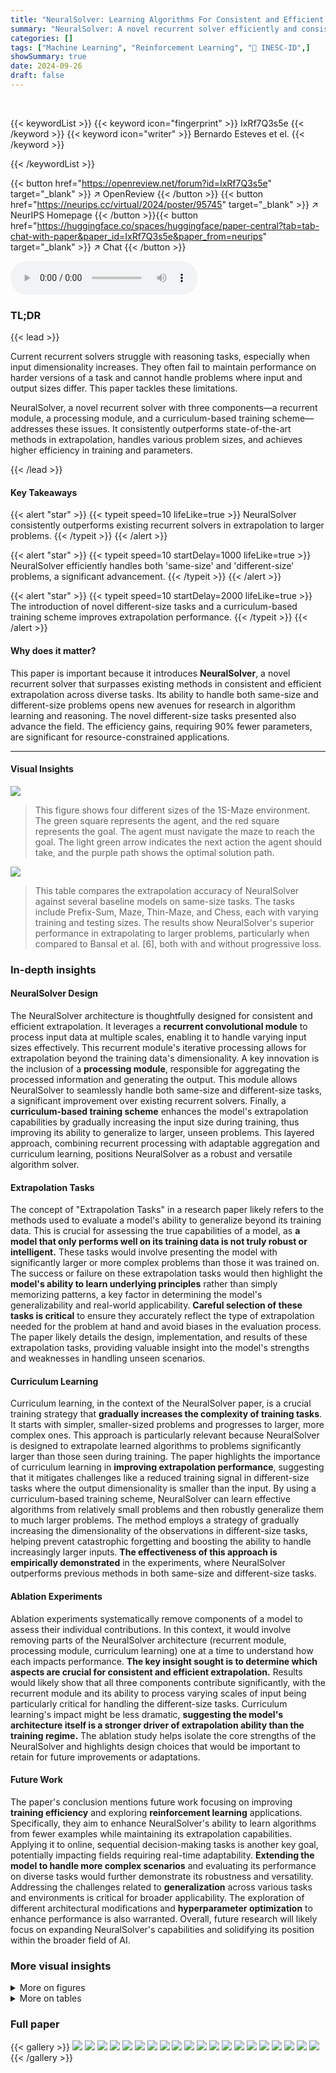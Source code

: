 ```yaml
---
title: "NeuralSolver: Learning Algorithms For Consistent and Efficient Extrapolation Across General Tasks"
summary: "NeuralSolver: A novel recurrent solver efficiently and consistently extrapolates algorithms from smaller problems to larger ones, handling various problem sizes."
categories: []
tags: ["Machine Learning", "Reinforcement Learning", "🏢 INESC-ID",]
showSummary: true
date: 2024-09-26
draft: false
---
```


<br>

{{< keywordList >}}
{{< keyword icon="fingerprint" >}} IxRf7Q3s5e {{< /keyword >}}
{{< keyword icon="writer" >}} Bernardo Esteves et el. {{< /keyword >}}
 
{{< /keywordList >}}

{{< button href="https://openreview.net/forum?id=IxRf7Q3s5e" target="_blank" >}}
↗ OpenReview
{{< /button >}}
{{< button href="https://neurips.cc/virtual/2024/poster/95745" target="_blank" >}}
↗ NeurIPS Homepage
{{< /button >}}{{< button href="https://huggingface.co/spaces/huggingface/paper-central?tab=tab-chat-with-paper&paper_id=IxRf7Q3s5e&paper_from=neurips" target="_blank" >}}
↗ Chat
{{< /button >}}



<audio controls>
    <source src="https://ai-paper-reviewer.com/IxRf7Q3s5e/podcast.wav" type="audio/wav">
    Your browser does not support the audio element.
</audio>


### TL;DR


{{< lead >}}

Current recurrent solvers struggle with reasoning tasks, especially when input dimensionality increases. They often fail to maintain performance on harder versions of a task and cannot handle problems where input and output sizes differ.  This paper tackles these limitations.

NeuralSolver, a novel recurrent solver with three components—a recurrent module, a processing module, and a curriculum-based training scheme—addresses these issues. It consistently outperforms state-of-the-art methods in extrapolation, handles various problem sizes, and achieves higher efficiency in training and parameters.

{{< /lead >}}


#### Key Takeaways

{{< alert "star" >}}
{{< typeit speed=10 lifeLike=true >}} NeuralSolver consistently outperforms existing recurrent solvers in extrapolation to larger problems. {{< /typeit >}}
{{< /alert >}}

{{< alert "star" >}}
{{< typeit speed=10 startDelay=1000 lifeLike=true >}} NeuralSolver efficiently handles both 'same-size' and 'different-size' problems, a significant advancement. {{< /typeit >}}
{{< /alert >}}

{{< alert "star" >}}
{{< typeit speed=10 startDelay=2000 lifeLike=true >}} The introduction of novel different-size tasks and a curriculum-based training scheme improves extrapolation performance. {{< /typeit >}}
{{< /alert >}}

#### Why does it matter?
This paper is important because it introduces **NeuralSolver**, a novel recurrent solver that surpasses existing methods in consistent and efficient extrapolation across diverse tasks.  Its ability to handle both same-size and different-size problems opens new avenues for research in algorithm learning and reasoning. The novel different-size tasks presented also advance the field.  The efficiency gains, requiring 90% fewer parameters, are significant for resource-constrained applications.

------
#### Visual Insights



![](https://ai-paper-reviewer.com/IxRf7Q3s5e/figures_1_1.jpg)

> This figure shows four different sizes of the 1S-Maze environment.  The green square represents the agent, and the red square represents the goal. The agent must navigate the maze to reach the goal. The light green arrow indicates the next action the agent should take, and the purple path shows the optimal solution path.





![](https://ai-paper-reviewer.com/IxRf7Q3s5e/tables_5_1.jpg)

> This table compares the extrapolation accuracy of NeuralSolver against several baseline models on same-size tasks.  The tasks include Prefix-Sum, Maze, Thin-Maze, and Chess, each with varying training and testing sizes.  The results show NeuralSolver's superior performance in extrapolating to larger problems, particularly when compared to Bansal et al. [6], both with and without progressive loss.





### In-depth insights


#### NeuralSolver Design
The NeuralSolver architecture is thoughtfully designed for consistent and efficient extrapolation.  It leverages a **recurrent convolutional module** to process input data at multiple scales, enabling it to handle varying input sizes effectively. This recurrent module's iterative processing allows for extrapolation beyond the training data's dimensionality.  A key innovation is the inclusion of a **processing module**, responsible for aggregating the processed information and generating the output. This module allows NeuralSolver to seamlessly handle both same-size and different-size tasks, a significant improvement over existing recurrent solvers.  Finally, a **curriculum-based training scheme** enhances the model's extrapolation capabilities by gradually increasing the input size during training, thus improving its ability to generalize to larger, unseen problems. This layered approach, combining recurrent processing with adaptable aggregation and curriculum learning, positions NeuralSolver as a robust and versatile algorithm solver.

#### Extrapolation Tasks
The concept of "Extrapolation Tasks" in a research paper likely refers to the methods used to evaluate a model's ability to generalize beyond its training data.  This is crucial for assessing the true capabilities of a model, as **a model that only performs well on its training data is not truly robust or intelligent.** These tasks would involve presenting the model with significantly larger or more complex problems than those it was trained on.  The success or failure on these extrapolation tasks would then highlight the **model's ability to learn underlying principles** rather than simply memorizing patterns, a key factor in determining the model's generalizability and real-world applicability.  **Careful selection of these tasks is critical** to ensure they accurately reflect the type of extrapolation needed for the problem at hand and avoid biases in the evaluation process.  The paper likely details the design, implementation, and results of these extrapolation tasks, providing valuable insight into the model's strengths and weaknesses in handling unseen scenarios.

#### Curriculum Learning
Curriculum learning, in the context of the NeuralSolver paper, is a crucial training strategy that **gradually increases the complexity of training tasks**.  It starts with simpler, smaller-sized problems and progresses to larger, more complex ones. This approach is particularly relevant because NeuralSolver is designed to extrapolate learned algorithms to problems significantly larger than those seen during training.  The paper highlights the importance of curriculum learning in **improving extrapolation performance**, suggesting that it mitigates challenges like a reduced training signal in different-size tasks where the output dimensionality is smaller than the input. By using a curriculum-based training scheme, NeuralSolver can learn effective algorithms from relatively small problems and then robustly generalize them to much larger problems. The method employs a strategy of gradually increasing the dimensionality of the observations in different-size tasks, helping prevent catastrophic forgetting and boosting the ability to handle increasingly larger inputs.  **The effectiveness of this approach is empirically demonstrated** in the experiments, where NeuralSolver outperforms previous methods in both same-size and different-size tasks.

#### Ablation Experiments
Ablation experiments systematically remove components of a model to assess their individual contributions.  In this context, it would involve removing parts of the NeuralSolver architecture (recurrent module, processing module, curriculum learning) one at a time to understand how each impacts performance.  **The key insight sought is to determine which aspects are crucial for consistent and efficient extrapolation.** Results would likely show that all three components contribute significantly, with the recurrent module and its ability to process varying scales of input being particularly critical for handling the different-size tasks. Curriculum learning's impact might be less dramatic, **suggesting the model's architecture itself is a stronger driver of extrapolation ability than the training regime.**  The ablation study helps isolate the core strengths of the NeuralSolver and highlights design choices that would be important to retain for future improvements or adaptations.

#### Future Work
The paper's conclusion mentions future work focusing on improving **training efficiency** and exploring **reinforcement learning** applications.  Specifically, they aim to enhance NeuralSolver's ability to learn algorithms from fewer examples while maintaining its extrapolation capabilities. Applying it to online, sequential decision-making tasks is another key goal, potentially impacting fields requiring real-time adaptability.  **Extending the model to handle more complex scenarios** and evaluating its performance on diverse tasks would further demonstrate its robustness and versatility.  Addressing the challenges related to **generalization** across various tasks and environments is critical for broader applicability. The exploration of different architectural modifications and **hyperparameter optimization** to enhance performance is also warranted. Overall, future research will likely focus on expanding NeuralSolver's capabilities and solidifying its position within the broader field of AI.


### More visual insights

<details>
<summary>More on figures
</summary>


![](https://ai-paper-reviewer.com/IxRf7Q3s5e/figures_2_1.jpg)

> This figure illustrates the architecture of NeuralSolver, highlighting its two main components: a recurrent module for iterative data processing and a processing module for output generation.  The recurrent module handles inputs of varying sizes, while the processing module (with optional aggregation) allows for both same-size and different-size tasks.  A curriculum-based training scheme enhances extrapolation.


![](https://ai-paper-reviewer.com/IxRf7Q3s5e/figures_3_1.jpg)

> The figure visualizes how information propagates through NeuralSolver's recurrent module during maze solving. The top row shows the difference between the internal state at each iteration and the final state, indicating convergence. The bottom row displays the action probabilities at each iteration, illustrating how the model's certainty about the next action increases as the internal state converges.


![](https://ai-paper-reviewer.com/IxRf7Q3s5e/figures_4_1.jpg)

> This figure shows four different classification tasks used to evaluate the NeuralSolver model.  Each task involves an image input of arbitrary size, representing different game-like scenarios (GoTo, 1S-Maze, Pong, DoorKey).  The model must predict a one-hot encoded vector indicating the appropriate action.  The number of possible actions varies across the tasks (4, 4, 3, and 4 respectively). These tasks test the NeuralSolver's ability to extrapolate to different sizes.


![](https://ai-paper-reviewer.com/IxRf7Q3s5e/figures_7_1.jpg)

> This figure compares the training efficiency of NeuralSolver and Bansal et al.'s model on same-size tasks.  It shows the accuracy of learned algorithms when extrapolating to problems of varying sizes, with different training sizes represented by different colors.  The dashed line indicates the upper bound on performance.


![](https://ai-paper-reviewer.com/IxRf7Q3s5e/figures_8_1.jpg)

> The figure shows the performance of NeuralSolver and Bansal et al. [6] on same-size tasks, demonstrating training efficiency.  It displays the accuracy of learned algorithms when extrapolating to problems of varying dimensionality (different problem sizes).  Each color represents a different training size for each task, with details in Appendix A.3.  A dashed line indicates the upper performance bound.


![](https://ai-paper-reviewer.com/IxRf7Q3s5e/figures_12_1.jpg)

> This figure compares the extrapolation accuracy of four different models (NeuralSolver, Bansal et al., FeedForward, and Random) across four different same-size tasks (Prefix-Sum, Maze, Thin-Maze, and Chess).  The x-axis represents the number of iterations performed, and the y-axis represents the accuracy achieved.  The shaded regions represent the standard deviations across 10 different runs.  This figure demonstrates the extrapolation capabilities of each model by showing how accuracy increases (or decreases) with more iterations, showcasing the performance gains of NeuralSolver over the other models.


![](https://ai-paper-reviewer.com/IxRf7Q3s5e/figures_13_1.jpg)

> This figure compares the training efficiency of NeuralSolver and Bansal et al.'s model on same-size tasks.  It shows how well each model extrapolates to problems of different sizes after being trained on smaller datasets.  Each color represents a different training set size for each task.  The dashed line indicates the upper-bound performance, showcasing the optimal performance possible.


![](https://ai-paper-reviewer.com/IxRf7Q3s5e/figures_15_1.jpg)

> The figure shows a simplified comparison of the architectures of NeuralSolver and the Bansal et al. recurrent solver.  NeuralSolver removes the projection layer present in Bansal et al. and replaces the ResNet recurrent block with a convolutional LSTM.  A key difference is the addition of an aggregation layer in NeuralSolver's processing module, enabling it to handle both same-size and different-size tasks.


![](https://ai-paper-reviewer.com/IxRf7Q3s5e/figures_16_1.jpg)

> This figure shows the architecture of the layernorm convolutional LSTM used in the NeuralSolver model.  The diagram details the flow of information through the LSTM cell, including the input (x), hidden state (ht), cell state (ct), convolutional and layernorm layers, and dropout layer. The pre-computed convolutional and layernorm layers are highlighted to show computational efficiency. The output (ht+1) of the recurrent module is then passed to the processing block for final output generation.


![](https://ai-paper-reviewer.com/IxRf7Q3s5e/figures_16_2.jpg)

> This figure compares the training efficiency of NeuralSolver and Bansal et al.'s model on same-size tasks. It shows how the accuracy of learned algorithms changes when extrapolating to problems of different dimensionalities, using different training sizes for each task. The dashed line represents the upper bound of performance.


![](https://ai-paper-reviewer.com/IxRf7Q3s5e/figures_19_1.jpg)

> The figure shows the accuracy of NeuralSolver and Bansal et al. [6] on same-size tasks when trained with different training sizes.  The x-axis represents the size of the problem being tested, and the y-axis represents the accuracy achieved.  Different colors correspond to models trained on problems of different sizes. The dashed line indicates the upper bound of performance achievable on each task.  This illustrates the training efficiency of each model; NeuralSolver is more efficient in training and extrapolating to larger problems than Bansal et al. [6].


![](https://ai-paper-reviewer.com/IxRf7Q3s5e/figures_20_1.jpg)

> This figure shows the results of a hyperparameter search for the NeuralSolver model on the GoTo task.  Each subplot shows the effect of varying a single hyperparameter (optimizer, learning rate, warm-up, epochs, clip value, curriculum learning epochs, weight decay, standard PyTorch dropout, and Gal dropout) while holding others constant at the values specified in Table 9 of the paper.  The mean performance is shown with error bars representing 95% confidence intervals.  The green and red arrows indicate the maximum and minimum values observed during bootstrapping, providing insight into the range of performance.


![](https://ai-paper-reviewer.com/IxRf7Q3s5e/figures_21_1.jpg)

> This figure shows the results of the Almost Stochastic Order (ASO) test comparing different recurrent solvers on same-size tasks.  The ASO test determines statistical significance by measuring the stochastic dominance of one model over another.  The color intensity represents the  emin value, indicating how much one model outperforms another.  Darker colors mean more significant dominance.  For instance, NeuralSolver is shown to significantly outperform Bansal et al. in most cases.


![](https://ai-paper-reviewer.com/IxRf7Q3s5e/figures_22_1.jpg)

> This figure shows the results of the Almost Stochastic Order (ASO) test comparing the performance of NeuralSolver against the baselines on the different-size tasks. The ASO test determines the statistical significance of the performance difference between two models.  A lower  min score indicates that the model in the row is stochastically dominant over the model in the column. The results demonstrate NeuralSolver's significant performance improvement compared to the baselines across all tasks.


![](https://ai-paper-reviewer.com/IxRf7Q3s5e/figures_23_1.jpg)

> This figure shows the results of an ablation study on different components of the NeuralSolver model for different-size tasks.  The Almost Stochastic Order (ASO) test is used to compare the performance of different model variants.  The heatmap visually represents the statistical significance of performance differences. For example, NeuralSolver is significantly better than the model without LSTMs in the 1S-Maze task.


![](https://ai-paper-reviewer.com/IxRf7Q3s5e/figures_24_1.jpg)

> This figure shows examples of the 1S-Maze environment with different sizes (7x7, 11x11, 33x33, and 129x129). Each image shows the agent (green square), the goal (red square), the next action the agent should take (light green arrow), and the optimal path to the goal (purple line).  The figure illustrates the increasing complexity of the task with larger maze sizes.


![](https://ai-paper-reviewer.com/IxRf7Q3s5e/figures_24_2.jpg)

> This figure shows the results of the Almost Stochastic Order (ASO) test performed on the different-size tasks. The ASO test compares the performance of different algorithms by considering their scores across multiple runs. The results are presented as a heatmap, with each cell representing the minimum value (∈min) of the ASO test comparing two algorithms.  A value of ∈min < 0.5 indicates almost stochastic dominance, while ∈min = 0.0 indicates stochastic dominance.  The heatmap helps visualize which algorithm performs statistically significantly better than others for each task.


![](https://ai-paper-reviewer.com/IxRf7Q3s5e/figures_25_1.jpg)

> This figure visualizes how information propagates through NeuralSolver's recurrent module during maze solving. The top row shows the difference between the internal state at each iteration and the final state, highlighting convergence. Darker blue indicates larger differences. The bottom shows action probabilities at each iteration, demonstrating how the model's certainty increases as the recurrent module converges.


![](https://ai-paper-reviewer.com/IxRf7Q3s5e/figures_26_1.jpg)

> This figure visualizes how information propagates through the NeuralSolver's recurrent module when solving the 1S-Maze task. The top row shows the difference between the internal state at each iteration and the final state, highlighting areas that have converged. Darker blue indicates larger differences. The bottom row displays the model's predicted action probabilities (R, D, L, U) at each iteration.


![](https://ai-paper-reviewer.com/IxRf7Q3s5e/figures_26_2.jpg)

> This figure shows how information propagates through the NeuralSolver model during maze solving. The top row displays the differences between the internal state at each iteration and the final state, visualizing the convergence of the model's internal representation. Darker blue indicates larger differences, showing which parts of the maze are still being processed.  The bottom row presents the action probabilities predicted by the model at different iteration steps, illustrating how the model's understanding of the optimal path evolves over time. 


![](https://ai-paper-reviewer.com/IxRf7Q3s5e/figures_27_1.jpg)

> The figure shows how information propagates through the NeuralSolver model's recurrent module during the execution of a maze-solving task. The top row visualizes the differences between the internal state at each iteration and the final state, highlighting how the model focuses on certain areas as it progresses through the iterations. The bottom row shows the model's prediction of the agent's next action (R, D, L, or U) at each iteration, illustrating how the uncertainty of the prediction decreases as the recurrent module's state converges towards the final solution.


![](https://ai-paper-reviewer.com/IxRf7Q3s5e/figures_27_2.jpg)

> This figure visualizes how information propagates through the NeuralSolver model during the maze-solving process. The top row shows the difference in internal state values between each iteration and the final iteration; larger differences are depicted in darker blue, while smaller differences are in white. This illustrates how the model's internal representation of the maze evolves with each step.  The bottom row displays the action probabilities predicted by the model's processing module at different iterations. The arrows (R, D, L, U) represent the agent's possible actions: right, down, left, and up.


![](https://ai-paper-reviewer.com/IxRf7Q3s5e/figures_28_1.jpg)

> This figure visualizes how information propagates through the NeuralSolver model during the execution of a maze-solving task. The top row shows the difference between the internal state of the recurrent module at each iteration and its final state. Darker blue indicates larger differences, meaning that those parts of the maze are still being processed. The bottom row displays the action probabilities at each iteration. It shows how the model's certainty about the next action increases as the number of iterations increases and the internal state converges to the solution.


![](https://ai-paper-reviewer.com/IxRf7Q3s5e/figures_29_1.jpg)

> This figure visualizes how information propagates through the NeuralSolver model while solving a 1S-Maze task. The top row shows the differences between the internal state at each iteration and the final state, with white pixels indicating convergence. The bottom row displays the action probabilities predicted by the model at different iterations.


![](https://ai-paper-reviewer.com/IxRf7Q3s5e/figures_29_2.jpg)

> This figure visualizes how information propagates through the neural network's recurrent module during the DoorKey task.  The top row shows the difference in the internal state between consecutive iterations, with white representing convergence to a stable state and dark blue showing large differences. The bottom row shows the model's predicted probabilities for different actions (Forward, Rotate Right, Pickup, Toggle) at each iteration.  It illustrates the network's learning process by showing how its internal representation evolves and leads to the correct action prediction.


![](https://ai-paper-reviewer.com/IxRf7Q3s5e/figures_30_1.jpg)

> This figure shows how information propagates through the network when solving the Doorkey task. The top row shows the difference between the internal state at the current iteration and the last iteration. The bottom row shows the predicted action probabilities. The figure demonstrates how NeuralSolver solves the task by iteratively processing information and converging to a solution.


![](https://ai-paper-reviewer.com/IxRf7Q3s5e/figures_31_1.jpg)

> This figure visualizes the trajectories of four different models (Oracle, NeuralSolver, Bansal et al., and FeedForward) in a Minigrid Doorkey environment with varying sizes (32x32, 64x64, and 128x128). Each row shows a different task, illustrating how well each model performs compared to the optimal Oracle trajectory in navigating the environment.


![](https://ai-paper-reviewer.com/IxRf7Q3s5e/figures_32_1.jpg)

> This figure shows an example of a 1S-Maze task used in the paper's experiments.  The image is significantly larger than those used during training (512 x 512 pixels), demonstrating the model's ability to extrapolate to larger problem sizes.  The maze is complex and the path to the goal is not immediately obvious, highlighting the challenge addressed by the NeuralSolver model.


![](https://ai-paper-reviewer.com/IxRf7Q3s5e/figures_33_1.jpg)

> This figure shows how information propagates through the NeuralSolver model during maze solving. The top panel displays the difference between the internal state at each iteration and the final state, visualizing the convergence of the model.  Darker blue indicates larger differences. The bottom panel shows the action probabilities predicted at each step, demonstrating the decision-making process of the model.


</details>




<details>
<summary>More on tables
</summary>


![](https://ai-paper-reviewer.com/IxRf7Q3s5e/tables_6_1.jpg)
> This table presents the total number of parameters (in millions) for different models evaluated on same-size tasks (Prefix-Sum, Maze, Thin-Maze, Chess). It shows the parameter efficiency of NeuralSolver compared to the baselines (Bansal et al. [6] and FeedForward). NeuralSolver demonstrates significantly fewer parameters.

![](https://ai-paper-reviewer.com/IxRf7Q3s5e/tables_6_2.jpg)
> This table presents the extrapolation accuracy results for four different-size tasks (1S-Maze, GoTo, Pong, DoorKey).  The results compare the performance of NeuralSolver against three baseline methods: Bansal et al. [6], FeedForward, and Random.  Curriculum learning was used in training. The table highlights the best average results across ten random seeds and uses the † symbol to indicate when NeuralSolver shows stochastic dominance over the baselines.

![](https://ai-paper-reviewer.com/IxRf7Q3s5e/tables_7_1.jpg)
> This table presents the ablation study on the NeuralSolver model by removing different components of the model to demonstrate how each component contributes to the overall performance.  It shows the extrapolation accuracy on four different-size tasks (1S-Maze, GoTo, Pong, DoorKey) for the following variations:  - **NeuralSolver:** The complete model. - **Use AvgPool:** Replaced the global max-pooling layer with an average-pooling layer. - **Use 5L:** Used 5 convolutional layers in the recurrent module instead of 1. - **No CL:** Removed the curriculum-based training scheme. - **No LSTM:** Replaced the LSTM with a ResNet block.  The results demonstrate the impact of each component on the model's ability to extrapolate.

![](https://ai-paper-reviewer.com/IxRf7Q3s5e/tables_11_1.jpg)
> This table shows the training and test sizes for each task used in the paper's experiments.  It also details the number of training and test examples for each task. For the different-size tasks, which involve a curriculum-based training scheme, the table specifies the dimensions of training examples at different stages of the curriculum.

![](https://ai-paper-reviewer.com/IxRf7Q3s5e/tables_12_1.jpg)
> This table compares the extrapolation accuracy of NeuralSolver against baselines (Bansal et al. [6] with and without progressive loss, and a feedforward network) on same-size tasks.  It shows the accuracy achieved on four tasks (Prefix-Sum, Maze, Thin-Maze, and Chess) with different training and evaluation sizes.  The results highlight NeuralSolver's superior performance, particularly in extrapolating to larger problems.

![](https://ai-paper-reviewer.com/IxRf7Q3s5e/tables_14_1.jpg)
> This table shows the extrapolation accuracy of NeuralSolver and other baseline models on same-size tasks.  It compares the performance of NeuralSolver against Bansal et al. [6] with and without progressive loss, as well as a feedforward network.  The results are averaged over 10 random seeds, and statistical significance is indicated.  The table demonstrates NeuralSolver's superior extrapolation capabilities by highlighting the best average results and noting where it stochastically dominates the baselines.

![](https://ai-paper-reviewer.com/IxRf7Q3s5e/tables_14_2.jpg)
> This table presents the extrapolation accuracy results of NeuralSolver and three baseline models (Bansal et al. [6] with and without progressive loss, and a feedforward network) on four same-size tasks (Prefix-Sum, Maze, Thin-Maze, Chess).  It shows the accuracy achieved when the model is trained on smaller problem sizes and then tested on larger problem sizes (extrapolation).  The table highlights the superior performance of NeuralSolver in consistently achieving near-perfect accuracy even when extrapolating to significantly larger problem sizes than those seen during training.  Stochastic dominance is used to statistically compare NeuralSolver against the baselines, demonstrating its superiority.

![](https://ai-paper-reviewer.com/IxRf7Q3s5e/tables_15_1.jpg)
> This table presents the computational complexity, measured in Giga Millions of Multiply-Accumulate operations (GMACs), for different models across various tasks.  It compares NeuralSolver against the Bansal et al. [6] and FeedForward models. Lower GMACs indicate greater computational efficiency.

![](https://ai-paper-reviewer.com/IxRf7Q3s5e/tables_17_1.jpg)
> This table shows the extrapolation accuracy of NeuralSolver and baseline models on four different-size tasks.  It highlights the best performance for each task and indicates when NeuralSolver stochastically dominates the baseline models.  Curriculum learning was used in training, and training sizes are specified.

![](https://ai-paper-reviewer.com/IxRf7Q3s5e/tables_17_2.jpg)
> This table presents the extrapolation accuracy results for different-size tasks.  It compares the performance of NeuralSolver against baselines (Bansal et al. [6], FeedForward, Random).  The table shows accuracy with standard deviations, highlights the best-performing model for each task, and uses a symbol (†) to indicate when NeuralSolver stochastically dominates a baseline.

![](https://ai-paper-reviewer.com/IxRf7Q3s5e/tables_18_1.jpg)
> This table presents the extrapolation accuracy achieved by the NeuralSolver model across five different-size tasks (1S-Maze, GoTo, Pong, DoorKey, Thin-Maze) for various values of the alpha (α) parameter used in the progressive loss training scheme.  Each row represents a different α value, and each column shows the average accuracy and standard deviation for a specific task.  The results highlight how the choice of α impacts the model's ability to extrapolate across tasks of varying size and complexity.

![](https://ai-paper-reviewer.com/IxRf7Q3s5e/tables_18_2.jpg)
> This table presents the results of an ablation study conducted to evaluate the impact of varying the number of channels in the LSTM's output and hidden state (model width) on the extrapolation performance of the NeuralSolver model across four different-size tasks.  The table shows that a model width of 64 (the default setting) achieves the best performance overall. Reducing the model width leads to a decrease in performance, particularly in the 1S-Maze and DoorKey tasks. 

![](https://ai-paper-reviewer.com/IxRf7Q3s5e/tables_18_3.jpg)
> This table presents the extrapolation accuracy results achieved by the NeuralSolver model using three different recurrent modules: LSTM (the default module used in the paper), GRU, and LocRNN.  The results are shown for four different-size tasks (1S-Maze, GoTo, Pong, and Doorkey).  The table highlights the performance of each recurrent module in terms of accuracy and helps determine the optimal recurrent module for the NeuralSolver model in different-size tasks.

![](https://ai-paper-reviewer.com/IxRf7Q3s5e/tables_18_4.jpg)
> This table presents a comparison of the total number of parameters (in millions) for the NeuralSolver model when using different recurrent modules (LSTM, GRU, LocRNN) across four different-size tasks.  The goal is to show the parameter efficiency of NeuralSolver, with lower numbers indicating better performance.  The default model uses an LSTM.

![](https://ai-paper-reviewer.com/IxRf7Q3s5e/tables_18_5.jpg)
> This table presents the total number of parameters (in millions) used by the NeuralSolver model with different recurrent modules (LSTM, GRU, LocRNN) across different tasks.  A lower number of parameters indicates higher parameter efficiency.  The table highlights the parameter efficiency of the NeuralSolver model, especially when compared to other models discussed in the paper.

![](https://ai-paper-reviewer.com/IxRf7Q3s5e/tables_19_1.jpg)
> This table presents the ablation study of the NeuralSolver model. It shows the extrapolation accuracy of different versions of the model where some components are removed or replaced to analyze their impact on the overall performance.  The results show the performance of different-size tasks with different components removed or replaced. The comparison is done against the default model using Almost Stochastic Dominance test. The table highlights the best performing model for each task and identifies which alterations resulted in a statistically significant drop in performance. 

![](https://ai-paper-reviewer.com/IxRf7Q3s5e/tables_19_2.jpg)
> This table presents the extrapolation accuracy of NeuralSolver and baseline models on four different-size tasks.  Curriculum learning was used during training.  The results show NeuralSolver's superior performance in extrapolation, consistently achieving higher accuracy compared to the baselines across different tasks and larger problem sizes.

![](https://ai-paper-reviewer.com/IxRf7Q3s5e/tables_19_3.jpg)
> This table presents the extrapolation accuracy of NeuralSolver and baseline models on four different-size tasks.  It shows the performance of each model when trained on smaller datasets and tested on larger datasets, highlighting the model's ability to extrapolate.  The results are averaged over ten runs, and statistical significance is assessed using the Almost Stochastic Order (ASO) test.

</details>




### Full paper

{{< gallery >}}
<img src="https://ai-paper-reviewer.com/IxRf7Q3s5e/1.png" class="grid-w50 md:grid-w33 xl:grid-w25" />
<img src="https://ai-paper-reviewer.com/IxRf7Q3s5e/2.png" class="grid-w50 md:grid-w33 xl:grid-w25" />
<img src="https://ai-paper-reviewer.com/IxRf7Q3s5e/3.png" class="grid-w50 md:grid-w33 xl:grid-w25" />
<img src="https://ai-paper-reviewer.com/IxRf7Q3s5e/4.png" class="grid-w50 md:grid-w33 xl:grid-w25" />
<img src="https://ai-paper-reviewer.com/IxRf7Q3s5e/5.png" class="grid-w50 md:grid-w33 xl:grid-w25" />
<img src="https://ai-paper-reviewer.com/IxRf7Q3s5e/6.png" class="grid-w50 md:grid-w33 xl:grid-w25" />
<img src="https://ai-paper-reviewer.com/IxRf7Q3s5e/7.png" class="grid-w50 md:grid-w33 xl:grid-w25" />
<img src="https://ai-paper-reviewer.com/IxRf7Q3s5e/8.png" class="grid-w50 md:grid-w33 xl:grid-w25" />
<img src="https://ai-paper-reviewer.com/IxRf7Q3s5e/9.png" class="grid-w50 md:grid-w33 xl:grid-w25" />
<img src="https://ai-paper-reviewer.com/IxRf7Q3s5e/10.png" class="grid-w50 md:grid-w33 xl:grid-w25" />
<img src="https://ai-paper-reviewer.com/IxRf7Q3s5e/11.png" class="grid-w50 md:grid-w33 xl:grid-w25" />
<img src="https://ai-paper-reviewer.com/IxRf7Q3s5e/12.png" class="grid-w50 md:grid-w33 xl:grid-w25" />
<img src="https://ai-paper-reviewer.com/IxRf7Q3s5e/13.png" class="grid-w50 md:grid-w33 xl:grid-w25" />
<img src="https://ai-paper-reviewer.com/IxRf7Q3s5e/14.png" class="grid-w50 md:grid-w33 xl:grid-w25" />
<img src="https://ai-paper-reviewer.com/IxRf7Q3s5e/15.png" class="grid-w50 md:grid-w33 xl:grid-w25" />
<img src="https://ai-paper-reviewer.com/IxRf7Q3s5e/16.png" class="grid-w50 md:grid-w33 xl:grid-w25" />
<img src="https://ai-paper-reviewer.com/IxRf7Q3s5e/17.png" class="grid-w50 md:grid-w33 xl:grid-w25" />
<img src="https://ai-paper-reviewer.com/IxRf7Q3s5e/18.png" class="grid-w50 md:grid-w33 xl:grid-w25" />
<img src="https://ai-paper-reviewer.com/IxRf7Q3s5e/19.png" class="grid-w50 md:grid-w33 xl:grid-w25" />
<img src="https://ai-paper-reviewer.com/IxRf7Q3s5e/20.png" class="grid-w50 md:grid-w33 xl:grid-w25" />
{{< /gallery >}}